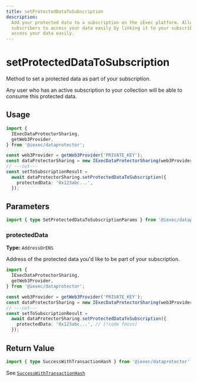 ```yaml
---
title: setProtectedDataToSubscription
description:
  Add your protected data to a subscription on the iExec platform. Allow active
  subscribers to access your data easily by linking it to your subscribers to
  access your data easily.
---
```


# setProtectedDataToSubscription <ChainNotSupportedBadge />

Method to set a protected data as part of your subscription.

Any user who has an active subscription to your collection will be able to
consume this protected data.

## Usage

```ts twoslash
import {
  IExecDataProtectorSharing,
  getWeb3Provider,
} from '@iexec/dataprotector';

const web3Provider = getWeb3Provider('PRIVATE_KEY');
const dataProtectorSharing = new IExecDataProtectorSharing(web3Provider);
// ---cut---
const setToSubscriptionResult =
  await dataProtectorSharing.setProtectedDataToSubscription({
    protectedData: '0x123abc...',
  });
```

## Parameters

```ts twoslash
import { type SetProtectedDataToSubscriptionParams } from '@iexec/dataprotector';
```

### protectedData <RequiredBadge />

**Type:** `AddressOrENS`

Address of the protected data you'd like to be part of your subscription.

```ts twoslash
import {
  IExecDataProtectorSharing,
  getWeb3Provider,
} from '@iexec/dataprotector';

const web3Provider = getWeb3Provider('PRIVATE_KEY');
const dataProtectorSharing = new IExecDataProtectorSharing(web3Provider);
// ---cut---
const setToSubscriptionResult =
  await dataProtectorSharing.setProtectedDataToSubscription({
    protectedData: '0x123abc...', // [!code focus]
  });
```

## Return Value

```ts twoslash
import { type SuccessWithTransactionHash } from '@iexec/dataprotector';
```

See [`SuccessWithTransactionHash`](../../types.md#successwithtransactionhash)

<script setup>
import RequiredBadge from '@/components/RequiredBadge.vue'
import ChainNotSupportedBadge from '@/components/ChainNotSupportedBadge.vue'
</script>
